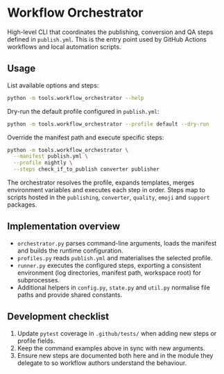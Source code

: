 # Workflow Orchestrator

High-level CLI that coordinates the publishing, conversion and QA steps defined
in `publish.yml`.  This is the entry point used by GitHub Actions workflows and
local automation scripts.

## Usage

List available options and steps:

```bash
python -m tools.workflow_orchestrator --help
```

Dry-run the default profile configured in `publish.yml`:

```bash
python -m tools.workflow_orchestrator --profile default --dry-run
```

Override the manifest path and execute specific steps:

```bash
python -m tools.workflow_orchestrator \
  --manifest publish.yml \
  --profile nightly \
  --steps check_if_to_publish converter publisher
```

The orchestrator resolves the profile, expands templates, merges environment
variables and executes each step in order.  Steps map to scripts hosted in the
`publishing`, `converter`, `quality`, `emoji` and `support` packages.

## Implementation overview

* `orchestrator.py` parses command-line arguments, loads the manifest and builds
  the runtime configuration.
* `profiles.py` reads `publish.yml` and materialises the selected profile.
* `runner.py` executes the configured steps, exporting a consistent environment
  (log directories, manifest path, workspace root) for subprocesses.
* Additional helpers in `config.py`, `state.py` and `util.py` normalise file
  paths and provide shared constants.

## Development checklist

1. Update `pytest` coverage in `.github/tests/` when adding new steps or profile
   fields.
2. Keep the command examples above in sync with new arguments.
3. Ensure new steps are documented both here and in the module they delegate to
   so workflow authors understand the behaviour.
